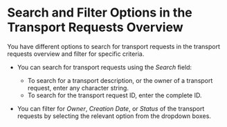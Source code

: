<!-- loio6d9844fa5b6d4a16990e58235b77bf7a -->

# Search and Filter Options in the Transport Requests Overview

You have different options to search for transport requests in the transport requests overview and filter for specific criteria.

-   You can search for transport requests using the *Search* field:

    -   To search for a transport description, or the owner of a transport request, enter any character string.
    -   To search for the transport request ID, enter the complete ID.

-   You can filter for *Owner*, *Creation Date*, or *Status* of the transport requests by selecting the relevant option from the dropdown boxes.

